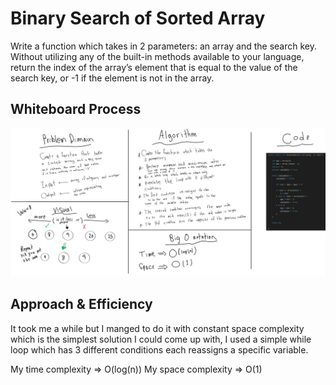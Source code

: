 # Binary Search of Sorted Array

<!-- Description of the challenge -->

Write a function which takes in 2 parameters: an array and the search key. Without utilizing any of the built-in methods available to your language, return the index of the array’s element that is equal to the value of the search key, or -1 if the element is not in the array.

## Whiteboard Process

<!-- Embedded whiteboard image -->

![binarySearch](./assets/array-binary-search.png)

## Approach & Efficiency

<!-- What approach did you take? Discuss Why. What is the Big O space/time for this approach? -->

It took me a while but I manged to do it with constant space complexity which is the simplest solution I could come up with, I used a simple while loop which has 3 different conditions each reassigns a specific variable.

My time complexity => O(log(n))
My space complexity => O(1)
